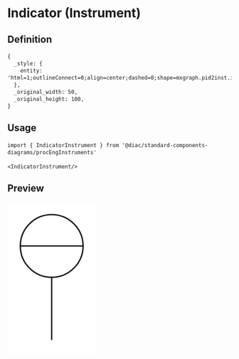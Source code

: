 # Indicator (Instrument)

## Definition

```
{
  _style: { 
    entity: 'html=1;outlineConnect=0;align=center;dashed=0;shape=mxgraph.pid2inst.indicator;mounting=room;overflow=fill;indType=inst',
  },
  _original_width: 50,
  _original_height: 100,
}
```

## Usage

```
import { IndicatorInstrument } from '@diac/standard-components-diagrams/procEngInstruments'

<IndicatorInstrument/>
```

## Preview

<img src="./indicator-instrument.png" width="200"/>
